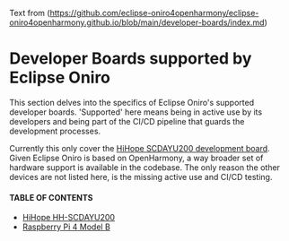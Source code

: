 Text from (https://github.com/eclipse-oniro4openharmony/eclipse-oniro4openharmony.github.io/blob/main/developer-boards/index.md)  

# Developer Boards supported by Eclipse Oniro

This section delves into the specifics of Eclipse Oniro's supported developer 
boards. 'Supported' here means being in active use by its developers and being part of the 
CI/CD pipeline that guards the development processes.

Currently this only cover the [HiHope SCDAYU200 development board](hihope-hh-scdayu200.html).
Given Eclipse Oniro is based on OpenHarmony, a way broader set of hardware support
is available in the codebase. The only reason the other devices are not listed
here, is the missing active use and CI/CD testing.  


####  TABLE OF CONTENTS
- [HiHope HH-SCDAYU200](/device-development/supported-device/boards/hihope_hh-scdayu200.md)  
- [Raspberry Pi 4 Model B](/device-development/supported-device/boards/respberry-pi-4model-b.md)  